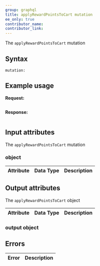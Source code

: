 ```yaml
---
group: graphql
title: applyRewardPointsToCart mutation
ee_only: true
contributor_name: 
contributor_link: 
---
```


The `applyRewardPointsToCart` mutation 

## Syntax

`mutation:`

## Example usage

**Request:**

``` graphql

```

**Response:**

```json

```

## Input attributes

The `applyRewardPointsToCart` mutation 

### object

Attribute |  Data Type | Description
--- | --- | ---

## Output attributes

The `applyRewardPointsToCart` object 

Attribute |  Data Type | Description
--- | --- | ---

### output object

## Errors

Error | Description
--- | ---

